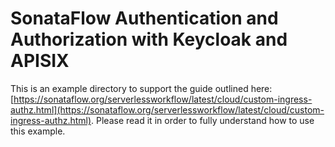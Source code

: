 # SonataFlow Authentication and Authorization with Keycloak and APISIX

This is an example directory to support the guide outlined here: [https://sonataflow.org/serverlessworkflow/latest/cloud/custom-ingress-authz.html](https://sonataflow.org/serverlessworkflow/latest/cloud/custom-ingress-authz.html). Please read it in order to fully understand how to use this example.
